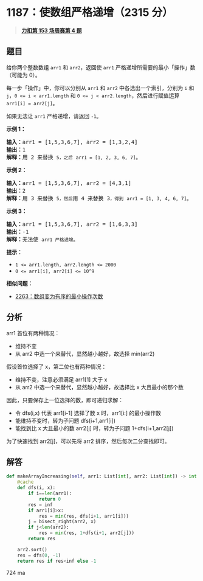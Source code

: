 # 1187：使数组严格递增（2315 分）


> <u>**[力扣第 153 场周赛第 4 题](https://leetcode.cn/problems/make-array-strictly-increasing/)**</u>

## 题目

<p>给你两个整数数组 <code>arr1</code> 和 <code>arr2</code>，返回使 <code>arr1</code> 严格递增所需要的最小「操作」数（可能为 0）。</p>

<p>每一步「操作」中，你可以分别从 <code>arr1</code> 和 <code>arr2</code> 中各选出一个索引，分别为 <code>i</code> 和 <code>j</code>，<code>0 &lt;= i &lt; arr1.length</code> 和 <code>0 &lt;= j &lt; arr2.length</code>，然后进行赋值运算 <code>arr1[i] = arr2[j]</code>。</p>

<p>如果无法让 <code>arr1</code> 严格递增，请返回 <code>-1</code>。</p>



<p><strong class="example">示例 1：</strong></p>

<pre>
<strong>输入：</strong>arr1 = [1,5,3,6,7], arr2 = [1,3,2,4]
<strong>输出：</strong>1
<strong>解释：</strong>用 2 来替换 <code>5，之后</code> <code>arr1 = [1, 2, 3, 6, 7]</code>。
</pre>

<p><strong class="example">示例 2：</strong></p>

<pre>
<strong>输入：</strong>arr1 = [1,5,3,6,7], arr2 = [4,3,1]
<strong>输出：</strong>2
<strong>解释：</strong>用 3 来替换 <code>5，然后</code>用 4 来替换 3<code>，得到</code> <code>arr1 = [1, 3, 4, 6, 7]</code>。
</pre>

<p><strong class="example">示例 3：</strong></p>

<pre>
<strong>输入：</strong>arr1 = [1,5,3,6,7], arr2 = [1,6,3,3]
<strong>输出：</strong>-1
<strong>解释：</strong>无法使 <code>arr1 严格递增</code>。</pre>



<p><strong>提示：</strong></p>

<ul>
<li><code>1 &lt;= arr1.length, arr2.length &lt;= 2000</code></li>
<li><code>0 &lt;= arr1[i], arr2[i] &lt;= 10^9</code></li>
</ul>




**相似问题：**
- [2263：数组变为有序的最小操作次数](/leetcode/2263)


## 分析

arr1 首位有两种情况：
- 维持不变
- 从 arr2 中选一个来替代，显然越小越好，故选择 min(arr2)

假设首位选择了 x，第二位也有两种情况：
- 维持不变，注意必须满足 arr1[1] 大于 x
- 从 arr2 中选一个来替代，显然越小越好，故选择比 x 大且最小的那个数

因此，只要保存上一位选择的数，即可递归求解：
- 令 dfs(i,x) 代表 arr1[i-1] 选择了数 x 时，arr1[i:] 的最小操作数
- 能维持不变时，转为子问题 dfs(i+1,arr1[i])
- 能找到比 x 大且最小的数 arr2[j] 时，转为子问题 1+dfs(i+1,arr2[j])

为了快速找到 arr2[j]，可以先将 arr2 排序，然后每次二分查找即可。

## 解答


```python
def makeArrayIncreasing(self, arr1: List[int], arr2: List[int]) -> int:
	@cache
	def dfs(i, x):
		if i==len(arr1):
			return 0
		res = inf
		if arr1[i]>x:
			res = min(res, dfs(i+1, arr1[i]))
		j = bisect_right(arr2, x)
		if j<len(arr2):
			res = min(res, 1+dfs(i+1, arr2[j]))
		return res

	arr2.sort()
	res = dfs(0, -1)
	return res if res<inf else -1
```
724 ma
